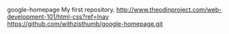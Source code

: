 google-homepage
My first repository.
http://www.theodinproject.com/web-development-101/html-css?ref=lnav
https://github.com/withzisthumb/google-homepage.git